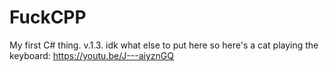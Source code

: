# FuckCPP
My first C# thing.
v.1.3.
idk what else to put here so here's a cat playing the keyboard: https://youtu.be/J---aiyznGQ
